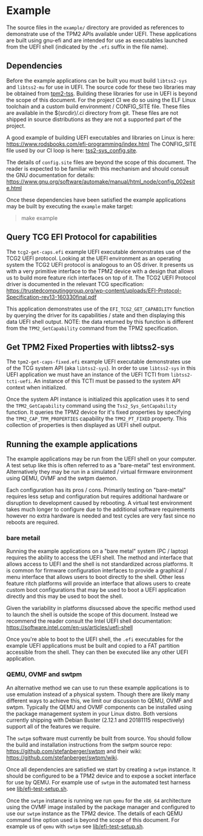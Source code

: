 # Example
The source files in the `example/` directory are provided as references
to demonstrate use of the TPM2 APIs available under UEFI. These
applications are built using gnu-efi and are intended for use as
executables launched from the UEFI shell (indicated by the `.efi`
suffix in the file name).

## Dependencies
Before the example applications can be built you must build `libtss2-sys`
and `libtss2-mu` for use in UEFI. The source code for these two libraries
may be obtained from [tpm2-tss](https://github.com/tpm2-software/tpm2-tss).
Building these libraries for use in UEFI is beyond the scope of this
document. For the project CI we do so using the ELF Linux toolchain and a
custom build environment / CONFIG_SITE file. These files are available in
the $(srcdir)/.ci directory from git. These files are not shipped in source
distributions as they are not a supported part of the project.

A good example of building UEFI executables and libraries on Linux is
here: https://www.rodsbooks.com/efi-programming/index.html
The CONFIG_SITE file used by our CI loop is here:
[tss2-sys_config.site](lib/tss2-sys_config.site).

The details of `config.site` files are beyond the scope of this document.
The reader is expected to be familiar with this mechanism and should
consult the GNU documentation for details:
https://www.gnu.org/software/automake/manual/html_node/config_002esite.html

Once these dependencies have been satisfied the example applications may
be built by executing the `example` make target:
> make example

## Query TCG EFI Protocol for capabilities
The `tcg2-get-caps.efi` example UEFI executable demonstrates use of the
TCG2 UEFI protocol. Looking at the UEFI environment as an operating
system the TCG2 UEFI protocol is analogous to an OS driver. It presents
us with a very primitive interface to the TPM2 device with a design that
allows us to build more feature rich interfaces on top of it. The TCG2
UEFI Protocol driver is documented in the relevant TCG specification:
https://trustedcomputinggroup.org/wp-content/uploads/EFI-Protocol-Specification-rev13-160330final.pdf

This application demonstrates use of the `EFI_TCG2_GET_CAPABILITY`
function by querying the driver for its capabilities / state and then
displaying this data UEFI shell output. NOTE: the data returned by this
function is different from the `TPM2_GetCapability` command from the TPM2
specification.

## Get TPM2 Fixed Properties with libtss2-sys
The `tpm2-get-caps-fixed.efi` example UEFI executable demonstrates use of
the TCG system API (aka `libtss2-sys`). In order to use `libtss2-sys` in
this UEFI application we must have an instance of the UEFI TCTI from
`libtss2-tcti-uefi`. An instance of this TCTI must be passed to the
system API context when initialized.

Once the system API instance is initialized this application uses it to
send the `TPM2_GetCapability` command using the `Tss2_Sys_GetCapability`
function. It queries the TPM2 device for it's fixed properties by
specifying the `TPM2_CAP_TPM_PROPERTIES` capability the `TPM2_PT_FIXED`
property. This collection of properties is then displayed as UEFI shell
output.

## Running the example applications
The example applications may be run from the UEFI shell on your computer.
A test setup like this is often referred to as a "bare-metal" test
environment. Alternatively they may be run in a simulated / virtual
firmware environment using QEMU, OVMF and the swtpm daemon.

Each configuration has its pros / cons. Primarily testing on "bare-metal"
requires less setup and configuration but requires additional hardware or
disruption to development caused by rebooting. A virtual test environment
takes much longer to configure due to the additional software requirements
however no extra hardware is needed and test cycles are very fast since no
reboots are required.

### bare metail
Running the example applications on a "bare metal" system (PC / laptop)
requires the ability to access the UEFI shell. The method and interface
that allows access to UEFI and the shell is not standardized across
platforms. It is common for firmware configuration interfaces to provide a
graphical / menu interface that allows users to boot directly to the
shell. Other less feature ritch platforms will provide an interface that
allows users to create custom boot configurations that may be used to boot
a UEFI application directly and this may be used to boot the shell.

Given the variability in platforms disucssed above the specific method
used to launch the shell is outside the scope of this document. Instead
we recommend the reader consult the Intel UEFI shell documentation:
https://software.intel.com/en-us/articles/uefi-shell

Once you're able to boot to the UEFI shell, the `.efi` executables for
the example UEFI applications must be built and copied to a FAT partition
accessible from the shell. They can then be executed like any other UEFI
application.

### QEMU, OVMF and swtpm
An alternative method we can use to run these example applications is to
use emulation instead of a physical system. Though there are likely many
different ways to achieve this, we limit our discussion to QEMU, OVMF and
swtpm. Typically the QEMU and OVMF components can be installed using the
package management system in your Linux distro. Both versions currently
shipping with Debian Buster (2.12.1 and 20181115 respectively) support all
of the features we require.

The `swtpm` software must currently be built from source. You should
follow the build and installation instructions from the swtpm source
repo: https://github.com/stefanberger/swtpm and their wiki:
https://github.com/stefanberger/swtpm/wiki.

Once all dependencies are satisfied we start by creating a `swtpm`
instance. It should be configured to be a TPM2 device and to expose a
socket interface for use by QEMU. For example use of `swtpm` in the
automated test harness see
[lib/efi-test-setup.sh](lib/efi-test-setup.sh).

Once the `swtpm` instance is running we run `qemu` for the `x86_64`
architecture using the OVMF image installed by the package manager and
configured to use our `swtpm` instance as the TPM2 device. The details of
each QEMU command line option used is beyond the scope of this document.
For example us of `qemu` with `swtpm` see
[lib/efi-test-setup.sh](lib/efi-test-setup.sh).

